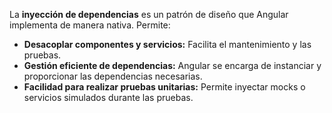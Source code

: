 La **inyección de dependencias** es un patrón de diseño que Angular implementa de manera nativa. Permite:

- **Desacoplar componentes y servicios:** Facilita el mantenimiento y las pruebas.
- **Gestión eficiente de dependencias:** Angular se encarga de instanciar y proporcionar las dependencias necesarias.
- **Facilidad para realizar pruebas unitarias:** Permite inyectar mocks o servicios simulados durante las pruebas.